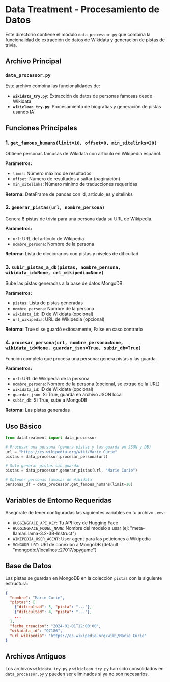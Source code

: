 # Data Treatment - Procesamiento de Datos

Este directorio contiene el módulo `data_processor.py` que combina la funcionalidad de extracción de datos de Wikidata y generación de pistas de trivia.

## Archivo Principal

### `data_processor.py`

Este archivo combina las funcionalidades de:
- **`wikidata_try.py`**: Extracción de datos de personas famosas desde Wikidata
- **`wikiclean_try.py`**: Procesamiento de biografías y generación de pistas usando IA

## Funciones Principales

### 1. `get_famous_humans(limit=10, offset=0, min_sitelinks=20)`
Obtiene personas famosas de Wikidata con artículo en Wikipedia español.

**Parámetros:**
- `limit`: Número máximo de resultados
- `offset`: Número de resultados a saltar (paginación)
- `min_sitelinks`: Número mínimo de traducciones requeridas

**Retorna:** DataFrame de pandas con id, articulo_es y sitelinks

### 2. `generar_pistas(url, nombre_persona)`
Genera 8 pistas de trivia para una persona dada su URL de Wikipedia.

**Parámetros:**
- `url`: URL del artículo de Wikipedia
- `nombre_persona`: Nombre de la persona

**Retorna:** Lista de diccionarios con pistas y niveles de dificultad

### 3. `subir_pistas_a_db(pistas, nombre_persona, wikidata_id=None, url_wikipedia=None)`
Sube las pistas generadas a la base de datos MongoDB.

**Parámetros:**
- `pistas`: Lista de pistas generadas
- `nombre_persona`: Nombre de la persona
- `wikidata_id`: ID de Wikidata (opcional)
- `url_wikipedia`: URL de Wikipedia (opcional)

**Retorna:** True si se guardó exitosamente, False en caso contrario

### 4. `procesar_persona(url, nombre_persona=None, wikidata_id=None, guardar_json=True, subir_db=True)`
Función completa que procesa una persona: genera pistas y las guarda.

**Parámetros:**
- `url`: URL de Wikipedia de la persona
- `nombre_persona`: Nombre de la persona (opcional, se extrae de la URL)
- `wikidata_id`: ID de Wikidata (opcional)
- `guardar_json`: Si True, guarda en archivo JSON local
- `subir_db`: Si True, sube a MongoDB

**Retorna:** Las pistas generadas

## Uso Básico

```python
from datatreatment import data_processor

# Procesar una persona (genera pistas y las guarda en JSON y DB)
url = "https://es.wikipedia.org/wiki/Marie_Curie"
pistas = data_processor.procesar_persona(url)

# Solo generar pistas sin guardar
pistas = data_processor.generar_pistas(url, "Marie Curie")

# Obtener personas famosas de Wikidata
personas_df = data_processor.get_famous_humans(limit=10)
```

## Variables de Entorno Requeridas

Asegúrate de tener configuradas las siguientes variables en tu archivo `.env`:

- `HUGGINGFACE_API_KEY`: Tu API key de Hugging Face
- `HUGGINGFACE_MODEL_NAME`: Nombre del modelo a usar (ej: "meta-llama/Llama-3.2-3B-Instruct")
- `WIKIPEDIA_USER_AGENT`: User agent para las peticiones a Wikipedia
- `MONGODB_URI`: URI de conexión a MongoDB (default: "mongodb://localhost:27017/spygame")

## Base de Datos

Las pistas se guardan en MongoDB en la colección `pistas` con la siguiente estructura:

```json
{
  "nombre": "Marie Curie",
  "pistas": [
    {"dificultad": 5, "pista": "..."},
    {"dificultad": 4, "pista": "..."},
    ...
  ],
  "fecha_creacion": "2024-01-01T12:00:00",
  "wikidata_id": "Q7186",
  "url_wikipedia": "https://es.wikipedia.org/wiki/Marie_Curie"
}
```

## Archivos Antiguos

Los archivos `wikidata_try.py` y `wikiclean_try.py` han sido consolidados en `data_processor.py` y pueden ser eliminados si ya no son necesarios.

